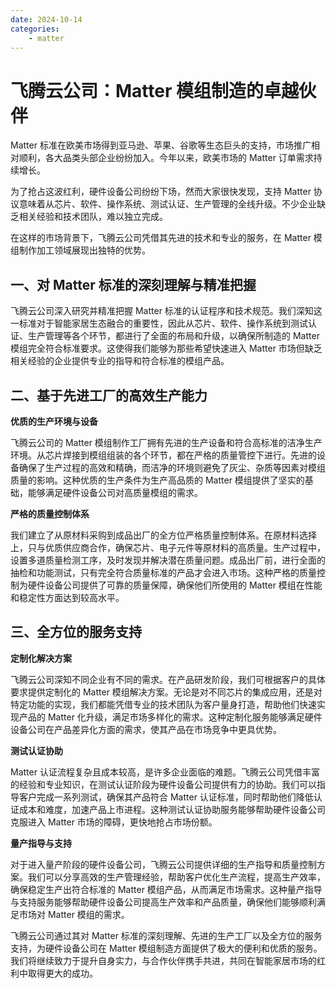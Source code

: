 ```yaml
---
date: 2024-10-14
categories:
    - matter
---
```


# 飞腾云公司：Matter 模组制造的卓越伙伴

Matter 标准在欧美市场得到亚马逊、苹果、谷歌等生态巨头的支持，市场推广相对顺利，各大品类头部企业纷纷加入。今年以来，欧美市场的 Matter 订单需求持续增长。

为了抢占这波红利，硬件设备公司纷纷下场，然而大家很快发现，支持 Matter 协议意味着从芯片、软件、操作系统、测试认证、生产管理的全线升级。不少企业缺乏相关经验和技术团队，难以独立完成。

在这样的市场背景下，飞腾云公司凭借其先进的技术和专业的服务，在 Matter 模组制作加工领域展现出独特的优势。
<!-- more -->
## 一、对 Matter 标准的深刻理解与精准把握

飞腾云公司深入研究并精准把握 Matter 标准的认证程序和技术规范。我们深知这一标准对于智能家居生态融合的重要性，因此从芯片、软件、操作系统到测试认证、生产管理等各个环节，都进行了全面的布局和升级，以确保所制造的 Matter 模组完全符合标准要求。这使得我们能够为那些希望快速进入 Matter 市场但缺乏相关经验的企业提供专业的指导和符合标准的模组产品。

## 二、基于先进工厂的高效生产能力

**优质的生产环境与设备**

飞腾云公司的 Matter 模组制作工厂拥有先进的生产设备和符合高标准的洁净生产环境。从芯片焊接到模组组装的各个环节，都在严格的质量管控下进行。先进的设备确保了生产过程的高效和精确，而洁净的环境则避免了灰尘、杂质等因素对模组质量的影响。这种优质的生产条件为生产高品质的 Matter 模组提供了坚实的基础，能够满足硬件设备公司对高质量模组的需求。

**严格的质量控制体系**

我们建立了从原材料采购到成品出厂的全方位严格质量控制体系。在原材料选择上，只与优质供应商合作，确保芯片、电子元件等原材料的高质量。生产过程中，设置多道质量检测工序，及时发现并解决潜在质量问题。成品出厂前，进行全面的抽检和功能测试，只有完全符合质量标准的产品才会进入市场。这种严格的质量控制为硬件设备公司提供了可靠的质量保障，确保他们所使用的 Matter 模组在性能和稳定性方面达到较高水平。

## 三、全方位的服务支持

**定制化解决方案**

飞腾云公司深知不同企业有不同的需求。在产品研发阶段，我们可根据客户的具体要求提供定制化的 Matter 模组解决方案。无论是对不同芯片的集成应用，还是对特定功能的实现，我们都能凭借专业的技术团队为客户量身打造，帮助他们快速实现产品的 Matter 化升级，满足市场多样化的需求。这种定制化服务能够满足硬件设备公司在产品差异化方面的需求，使其产品在市场竞争中更具优势。

**测试认证协助**

Matter 认证流程复杂且成本较高，是许多企业面临的难题。飞腾云公司凭借丰富的经验和专业知识，在测试认证阶段为硬件设备公司提供有力的协助。我们可以指导客户完成一系列测试，确保其产品符合 Matter 认证标准，同时帮助他们降低认证成本和难度，加速产品上市进程。这种测试认证协助服务能够帮助硬件设备公司克服进入 Matter 市场的障碍，更快地抢占市场份额。

**量产指导与支持**

对于进入量产阶段的硬件设备公司，飞腾云公司提供详细的生产指导和质量控制方案。我们可以分享高效的生产管理经验，帮助客户优化生产流程，提高生产效率，确保稳定生产出符合标准的 Matter 模组产品，从而满足市场需求。这种量产指导与支持服务能够帮助硬件设备公司提高生产效率和产品质量，确保他们能够顺利满足市场对 Matter 模组的需求。

飞腾云公司通过其对 Matter 标准的深刻理解、先进的生产工厂以及全方位的服务支持，为硬件设备公司在 Matter 模组制造方面提供了极大的便利和优质的服务。我们将继续致力于提升自身实力，与合作伙伴携手共进，共同在智能家居市场的红利中取得更大的成功。